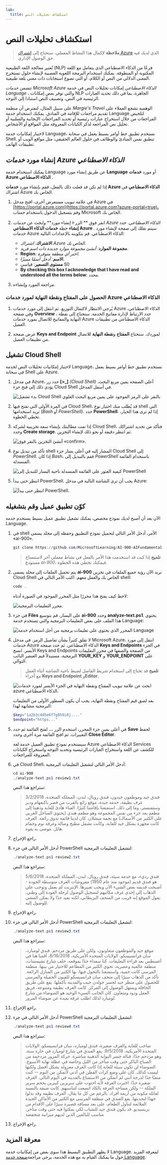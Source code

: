 ```yaml
---
lab:
  title: استكشاف تحليلات النص
---
```


# استكشاف تحليلات النص

> **ملاحظة** لإكمال هذا النشاط المعملي، ستحتاج إلى [اشتراك Azure](https://azure.microsoft.com/free?azure-portal=true) الذي لديك فيه حق الوصول الإداري.

تُعتبر معالجة اللغة الطبيعية (NLP) فرعًا من الذكاء الاصطناعي الذي يتعامل مع اللغة المكتوبة أو المنطوقة. يمكنك استخدام البرمجة اللغوية العصبية لإنشاء حلول تستخرج المعنى الدلالي من النص أو الكلام، أو التي تصوغ استجابات ذات معنى بلغة طبيعية.

تتضمن *خدمات Microsoft Azure الذكاء الاصطناعي* إمكانات تحليلات النص في خدمة *Language* ، والتي توفر بعض إمكانات NLP الجاهزة، بما في ذلك تحديد العبارات الرئيسية في النص، وتصنيف النص استنادا إلى التوجه.

على سبيل المثال، لنفترض أن منظمة *Margie's Travel* الوهمية تشجع العملاء على تقديم مراجعات للإقامة في الفنادق. يمكنك استخدام خدمة Language لتلخيص المراجعات من خلال استخراج عبارات رئيسية أو تحديد المراجعات الإيجابية والسلبية أو تحليل نص المراجعة لذكر الكيانات المعروفة مثل المواقع أو الأشخاص.

لاختبار إمكانيات خدمة Language، نستخدم تطبيق خط أوامر بسيط يعمل في سحابة Shell. تنطبق نفس المبادئ والوظائف في حلول العالم الحقيقي، مثل مواقع الويب أو تطبيقات الهاتف.

## إنشاء مورد *خدمات Azure الذكاء الاصطناعي*

يمكنك استخدام خدمة Language عن طريق إنشاء مورد **Language** أو مورد **خدمات Azure الذكاء الاصطناعي** .

إذا لم تكن قد فعلت ذلك بالفعل، فقم بإنشاء مورد **خدمات Azure الذكاء الاصطناعي** في اشتراك Azure الخاص بك.

1. في علامة تبويب مستعرض أخرى، افتح مدخل Azure في [https://portal.azure.com](https://portal.azure.com?azure-portal=true)، وقم بتسجيل الدخول باستخدام حساب Microsoft الخاص بك.

1. انقر فوق ** الزر&#65291;إنشاء مورد** وابحث عن *خدمات Azure الذكاء الاصطناعي*. حدد **إنشاء** خطة **خدمات الذكاء الاصطناعي Azure** . سيتم نقلك إلى صفحة لإنشاء مورد خدمات Azure الذكاء الاصطناعي. قم بتكوينه بالإعدادات التالية:
    - **الاشتراك**: *اشتراك Azure الخاص بك*.
    - **مجموعة الموارد**: *أنشئ مجموعة موارد جديدة ذات اسم فريد*.
    - **Region**: *اختر أي منطقة متوفرة*.
    - **الاسم**: *أدخل اسمًا مميزًا*.
    - **مستوى التسعير**: قياسي S0
    - **By checking this box I acknowledge that I have read and understood all the terms below**: محدد.

1. مراجعة المورد وإنشاءه.

### الحصول على المفتاح ونقطة النهاية لمورد خدمات Azure الذكاء الاصطناعي

1. يُرجى الانتظار لاكتمال التوزيع. ثم انتقل إلى مورد خدمات Azure الذكاء الاصطناعي، وفي صفحة **Overview** ، حدد الارتباط لإدارة مفاتيح الخدمة. ستحتاج إلى نقطة النهاية والمفاتيح للاتصال بمورد خدمات Azure الذكاء الاصطناعي من تطبيقات العميل.

1. عرض صفحة **Keys and Endpoint** لموردك. ستحتاج **المفتاح** و**نقطة النهاية** للاتصال من تطبيقات العميل.

## تشغيل Cloud Shell

لاختبار إمكانيات تحليلات النص لخدمة Language، نستخدم تطبيق خط أوامر بسيط يعمل في سحابة Shell على Azure.

1. في مدخل Azure، حدد زر **[>_]** *(Cloud Shell)* أعلى الصفحة يمين مربع البحث. يؤدي ذلك إلى فتح جزء Cloud Shell في أسفل المدخل.

    ![بدء تشغيل Cloud Shell بالنقر على الرمز الموجود على يمين مربع البحث العلوي](media/analyze-text-language-service/powershell-portal-guide-1.png)

1. في المرة الأولى التي تفتح فيها Cloud Shell، قد يُطلب منك اختيار نوع shell التي تريد استخدامها (*Bash* أو *PowerShell).* حدد **PowerShell**. إذا لم ترى هذا الخيار، تخطي الخطوة.  

1. إذا تمت مطالبتك بإنشاء سعة تخزينية لشركة Cloud Shell، فتأكد من تحديد اشتراكك وحدد **Create storage**. ثم انتظر دقيقة أو نحو ذلك لإنشاء التخزين.

    ![أنشئ التخزين بالنقر فوق «confirm».](media/analyze-text-language-service/powershell-portal-guide-2.png)

1. تأكد من تبديل نوع shell المشار إليه في أعلى يسار جزء Cloud Shell إلى *PowerShell*. إذا كان *Bash*، فقم بالتبديل إلى *PowerShell* باستخدام القائمة المنسدلة.

    ![كيفية العثور على القائمة المنسدلة ناحية اليسار للتبديل إلى PowerShell](media/analyze-text-language-service/powershell-portal-guide-3.png)

1. انتظر حتى يبدأ PowerShell. يجب أن ترى الشاشة التالية في مدخل Azure:  

    ![انتظر حتى يبدأ PowerShell.](media/analyze-text-language-service/powershell-prompt.png)

## كوّن تطبيق عميل وقم بتشغيله

الآن بعد أن أصبح لديك نموذج مخصص، يمكنك تشغيل تطبيق عميل بسيط يستخدم خدمة Language.

1. في shell الأمر، أدخل الأمر التالي لتحميل نموذج التطبيق وحفظه إلى مجلد يسمى «ai-900».

    ```PowerShell
    git clone https://github.com/MicrosoftLearning/AI-900-AIFundamentals ai-900
    ```

    >**تلميح** إذا كنت قد استخدمت هذا الأمر بالفعل في نشاط معملي آخر لاستنساخ مستودع *ai-900*، فيمكنك تخطي هذه الخطوة.

1. يتم تحميل الملفات إلى مجلد يسمى **ai-900** نريد الآن رؤية جميع الملفات في تخزين Cloud Shell الخاص بك والعمل معهم. اكتب الأمر التالي في shell:

     ```PowerShell
    code .
    ```

    لاحظ كيف يفتح هذا محررًا مثل المحرر الموجود في الصورة أدناه:

    ![محرر التعليمات البرمجية.](media/analyze-text-language-service/powershell-portal-guide-4.png)

1. في جزء **Files** على اليسار، قم بتوسيع **ai-900** وحدد **analyze-text.ps1**. يحتوي هذا الملف على بعض التعليمات البرمجية والتي تستخدم خدمة Language:

    ![المحرر الذي يحتوي على تعليمات برمجية من أجل استخدام خدمة Language](media/analyze-text-language-service/analyze-text-code.png)

1. لا تقلق كثيراً بشأن تفاصيل الرمز. في مدخل Microsoft Azure، انتقل إلى مورد خدمات Azure الذكاء الاصطناعي. ثم حدد صفحة **Keys and Endpoints** في الجزء الأيسر. انسخ Keys and Endpoints من الصفحة والصقها في محرر التعليمات البرمجية، مستبدلاً قيم العنصر النائب **YOUR_KEY** و **YOUR_ENDPOINT** على التوالي.

    > **تلميح** قد تحتاج إلى استخدام شريط الفاصل لضبط ناحية الشاشة أثناء العمل مع أجزاء **Keys and Endpoint** و**Editor**.

    ![ابحث عن علامة تبويب المفتاح ونقطة النهاية في الجزء الأيسر لمورد خدمات azure الذكاء الاصطناعي.](media/analyze-text-language-service/key-endpoint-support.png)

    بعد لصق قيم المفتاح ونقطة النهاية، يجب أن يكون السطور الأولى من التعليمات البرمجية مشابهة لهذا:

    ```PowerShell
    $key="1a2b3c4d5e6f7g8h9i0j...."
    $endpoint="https..."
    ```

1. في أعلى يمين جزء المحرر، استخدم الزر **...** لفتح القائمة ثم حدد **Save** لحفظ التغييرات. ثم افتح القائمة مرة أخرى وحدد **Close Editor**.

    سيستخدم نموذج تطبيق العميل خدمة لغة Azure الذكاء الاصطناعي Services للكشف عن اللغة واستخراج العبارات الرئيسية وتحديد التوجه واستخراج الكيانات المعروفة للمراجعات.

1. في Cloud Shell، أدخل الأمر التالي لتشغيل التعليمات البرمجية:

    ```PowerShell
    cd ai-900
    ./analyze-text.ps1 review1.txt
    ```

    ستراجع هذا النص:

    >فندق جيد وموظفون جيدون، فندق رويال، لندن، المملكة المتحدة، 3/2/2018 غرف نظيفة، خدمة جيدة، موقع رائع بالقرب من قصر باكنغهام ودير وستمنستر، وما إلى ذلك. استمتعنا بإقامتنا كثيرًا. الفناء هادئ للغاية وذهبنا إلى مطعم يعد جزء من نفس المجموعة وهو مطعم هندي (يحتوي الساحل الغربي على الكثير من الأسماك) مع نجمة ميشلان. كان لدينا قائمة تذوق رائعة. الغرف كانت مجهزة بشكل جيد للغاية، وكانت تشمل مطبخ وصالة وغرفة نوم وحمام هائل. موصى به بقوة.

1. راجع الإخراج.

1. أدخل الأمر التالي في جزء PowerShell لتشغيل التعليمات البرمجية:

    ```PowerShell
    ./analyze-text.ps1 review2.txt
    ```

    ستراجع هذا النص:

    >فندق رديء، مع خدمة سيئة، فندق رويال، لندن، المملكة المتحدة، 5/6/2018 هو فندق قديم (موجود منذ عام 1950) مفروشات الغرف متوسطة الجودة - أصبحت قديمة بعض الشيء الآن ويجب تغييرها. الإنترنت لم يعمل وتوجب علي الذهاب إلى إحدى غرف مكاتبهم لتسجيل الوصول لرحلة العودة إلى وطني. يقول الموقع إنه قريب من المتحف البريطاني، لكنه بعيد جدًا ولا يمكن المشي للوصول إليه.

1. راجع الإخراج.

1. أدخل الأمر التالي في جزء PowerShell لتشغيل التعليمات البرمجية:

    ```PowerShell
    ./analyze-text.ps1 review3.txt
    ```

    ستراجع هذا النص:

    >موقع جيد والموظفون متعاونون، ولكن على طريق مزدحم.
    فندق لومبارد، سان فرانسيسكو، الولايات المتحدة الأمريكية، 8/16/2018، أقمنا هنا في أغسطس بعد قراءة التعليقات. كنا سعداء جدًا بموقعه، خلف شارع تشيستنات، منطقة عالمية وعصرية، تحوي الكثير من المطاعم للاختيار من بينها. منطقة المرسى كانت جمية، واستمتعنا بالتجول فيها، بها الكثير من المنازل الرائعة. تأكد من الذهاب سيرًا إلى متحف سان فرانسيسكو للفنون الجميلة والمرسى للحصول على منظر جيد لجسر جولدن جيت والمدينة بأكملها. يقع على طريق الحافلة ويسهل الوصول إلى المركز. كانت الغرف نظيفة ومتنوعة، فريق العمل ودود ومتعاون. كان الجانب السيء الوحيد هو الضوضاء من شارع لومبارد لذلك اطلب غرفة بعيدة عن ضوضاء المرور.

1. راجع الإخراج.

1. أدخل الأمر التالي في جزء PowerShell لتشغيل التعليمات البرمجية:

    ```PowerShell
    ./analyze-text.ps1 review4.txt
    ```

    ستراجع هذا النص:

    >صاخب للغاية والغرف صغيرة، فندق لومبارد، سان فرانسيسكو، الولايات المتحدة الأمريكية، 9/5/2018، يقع الفندق في شارع لومبارد في حارة ستة، وهو مزدحم جدًا، قبالة جسر البوابة الذهبية مباشرة. حركة المرور مزدحمة من الصباح الباكر حتى وقت متأخر من الليل وخاصة في عطلة نهاية الأسبوع. الضوضاء لن تكون سيئة للغاية إذا كانت الغرف معزولة بشكل أفضل ولكنها ليست كذلك. كان علي وضع كرات القطن في أذني لأتمكن من النوم -- كنت متعبًا جدًا لدرجة أنني لم أتمكن من الاستمتاع بالمدينة في اليوم التالي. الغرف صغيرة جدًا. اخترت الغرفة لأنه احتوت على سريرين كبيرين بحجم سرير الملكة -- ولكن مساحة الغرفة بالكاد اتسعت لتناسبهم. كانت ضيقة بالنسبة لعائلة مكونة من أربعة أفراد. بالرغم من كل ما يقال، الغرف نظيفة وقد بذلوا جهدًا لتحديثها. يقع الفندق في منطقة المرسى مع الكثير من الأماكن الجيدة الملائمة لتناول الطعام، على بعد مسافة قصيرة سيرًا على الأقدام من بريسيديو. قد يكون فندق جيد للشباب لكي يمكثوا فيه حتى وقت متأخر، مناسب للبالغين الذين لديهم ميزانية منخفضة

1. راجع الإخراج.

## معرفة المزيد

لا يظهر التطبيق البسيط هذا سوى بعض من إمكانيات خدمة Language. لمعرفة المزيد حول ما يمكنك القيام به مع هذه الخدمة، يرجى مراجعة[صفحة خدمة Language](https://azure.microsoft.com/services/cognitive-services/language-service/).

